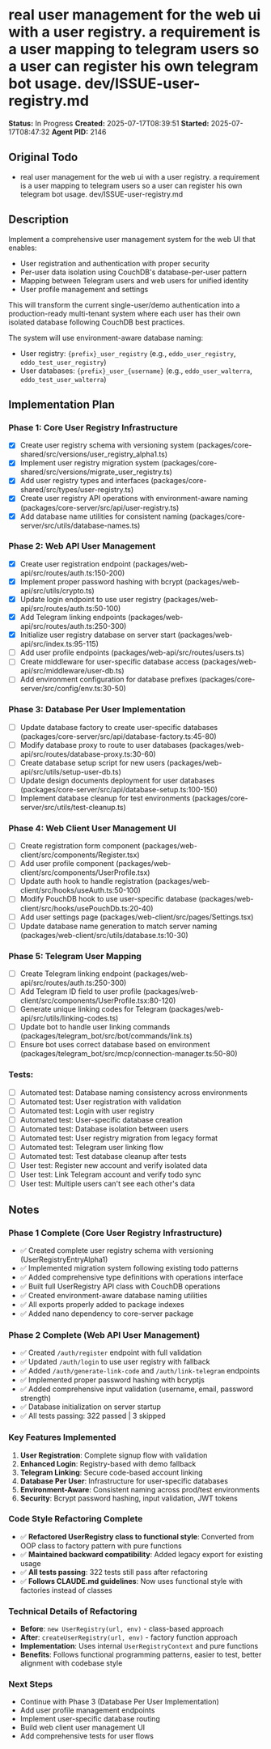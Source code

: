 # real user management for the web ui with a user registry. a requirement is a user mapping to telegram users so a user can register his own telegram bot usage. dev/ISSUE-user-registry.md

**Status:** In Progress
**Created:** 2025-07-17T08:39:51
**Started:** 2025-07-17T08:47:32
**Agent PID:** 2146

## Original Todo

- real user management for the web ui with a user registry. a requirement is a user mapping to telegram users so a user can register his own telegram bot usage. dev/ISSUE-user-registry.md

## Description

Implement a comprehensive user management system for the web UI that enables:
- User registration and authentication with proper security
- Per-user data isolation using CouchDB's database-per-user pattern
- Mapping between Telegram users and web users for unified identity
- User profile management and settings

This will transform the current single-user/demo authentication into a production-ready multi-tenant system where each user has their own isolated database following CouchDB best practices.

The system will use environment-aware database naming:
- User registry: `{prefix}_user_registry` (e.g., `eddo_user_registry`, `eddo_test_user_registry`)
- User databases: `{prefix}_user_{username}` (e.g., `eddo_user_walterra`, `eddo_test_user_walterra`)

## Implementation Plan

### Phase 1: Core User Registry Infrastructure
- [x] Create user registry schema with versioning system (packages/core-shared/src/versions/user_registry_alpha1.ts)
- [x] Implement user registry migration system (packages/core-shared/src/versions/migrate_user_registry.ts)
- [x] Add user registry types and interfaces (packages/core-shared/src/types/user-registry.ts)
- [x] Create user registry API operations with environment-aware naming (packages/core-server/src/api/user-registry.ts)
- [x] Add database name utilities for consistent naming (packages/core-server/src/utils/database-names.ts)

### Phase 2: Web API User Management
- [x] Create user registration endpoint (packages/web-api/src/routes/auth.ts:150-200)
- [x] Implement proper password hashing with bcrypt (packages/web-api/src/utils/crypto.ts)
- [x] Update login endpoint to use user registry (packages/web-api/src/routes/auth.ts:50-100)
- [x] Add Telegram linking endpoints (packages/web-api/src/routes/auth.ts:250-300)
- [x] Initialize user registry database on server start (packages/web-api/src/index.ts:95-115)
- [ ] Add user profile endpoints (packages/web-api/src/routes/users.ts)
- [ ] Create middleware for user-specific database access (packages/web-api/src/middleware/user-db.ts)
- [ ] Add environment configuration for database prefixes (packages/core-server/src/config/env.ts:30-50)

### Phase 3: Database Per User Implementation
- [ ] Update database factory to create user-specific databases (packages/core-server/src/api/database-factory.ts:45-80)
- [ ] Modify database proxy to route to user databases (packages/web-api/src/routes/database-proxy.ts:30-60)
- [ ] Create database setup script for new users (packages/web-api/src/utils/setup-user-db.ts)
- [ ] Update design documents deployment for user databases (packages/core-server/src/api/database-setup.ts:100-150)
- [ ] Implement database cleanup for test environments (packages/core-server/src/utils/test-cleanup.ts)

### Phase 4: Web Client User Management UI
- [ ] Create registration form component (packages/web-client/src/components/Register.tsx)
- [ ] Add user profile component (packages/web-client/src/components/UserProfile.tsx)
- [ ] Update auth hook to handle registration (packages/web-client/src/hooks/useAuth.ts:50-100)
- [ ] Modify PouchDB hook to use user-specific database (packages/web-client/src/hooks/usePouchDb.ts:20-40)
- [ ] Add user settings page (packages/web-client/src/pages/Settings.tsx)
- [ ] Update database name generation to match server naming (packages/web-client/src/utils/database.ts:10-30)

### Phase 5: Telegram User Mapping
- [ ] Create Telegram linking endpoint (packages/web-api/src/routes/auth.ts:250-300)
- [ ] Add Telegram ID field to user profile (packages/web-client/src/components/UserProfile.tsx:80-120)
- [ ] Generate unique linking codes for Telegram (packages/web-api/src/utils/linking-codes.ts)
- [ ] Update bot to handle user linking commands (packages/telegram_bot/src/bot/commands/link.ts)
- [ ] Ensure bot uses correct database based on environment (packages/telegram_bot/src/mcp/connection-manager.ts:50-80)

### Tests:
- [ ] Automated test: Database naming consistency across environments
- [ ] Automated test: User registration with validation
- [ ] Automated test: Login with user registry
- [ ] Automated test: User-specific database creation
- [ ] Automated test: Database isolation between users
- [ ] Automated test: User registry migration from legacy format
- [ ] Automated test: Telegram user linking flow
- [ ] Automated test: Test database cleanup after tests
- [ ] User test: Register new account and verify isolated data
- [ ] User test: Link Telegram account and verify todo sync
- [ ] User test: Multiple users can't see each other's data

## Notes

### Phase 1 Complete (Core User Registry Infrastructure)
- ✅ Created complete user registry schema with versioning (UserRegistryEntryAlpha1)
- ✅ Implemented migration system following existing todo patterns
- ✅ Added comprehensive type definitions with operations interface
- ✅ Built full UserRegistry API class with CouchDB operations
- ✅ Created environment-aware database naming utilities
- ✅ All exports properly added to package indexes
- ✅ Added nano dependency to core-server package

### Phase 2 Complete (Web API User Management)
- ✅ Created `/auth/register` endpoint with full validation
- ✅ Updated `/auth/login` to use user registry with fallback
- ✅ Added `/auth/generate-link-code` and `/auth/link-telegram` endpoints
- ✅ Implemented proper password hashing with bcryptjs
- ✅ Added comprehensive input validation (username, email, password strength)
- ✅ Database initialization on server startup
- ✅ All tests passing: 322 passed | 3 skipped

### Key Features Implemented
1. **User Registration**: Complete signup flow with validation
2. **Enhanced Login**: Registry-based with demo fallback
3. **Telegram Linking**: Secure code-based account linking
4. **Database Per User**: Infrastructure for user-specific databases
5. **Environment-Aware**: Consistent naming across prod/test environments
6. **Security**: Bcrypt password hashing, input validation, JWT tokens

### Code Style Refactoring Complete
- ✅ **Refactored UserRegistry class to functional style**: Converted from OOP class to factory pattern with pure functions
- ✅ **Maintained backward compatibility**: Added legacy export for existing usage
- ✅ **All tests passing**: 322 tests still pass after refactoring
- ✅ **Follows CLAUDE.md guidelines**: Now uses functional style with factories instead of classes

### Technical Details of Refactoring
- **Before**: `new UserRegistry(url, env)` - class-based approach
- **After**: `createUserRegistry(url, env)` - factory function approach
- **Implementation**: Uses internal `UserRegistryContext` and pure functions
- **Benefits**: Follows functional programming patterns, easier to test, better alignment with codebase style

### Next Steps
- Continue with Phase 3 (Database Per User Implementation)
- Add user profile management endpoints
- Implement user-specific database routing
- Build web client user management UI
- Add comprehensive tests for user flows